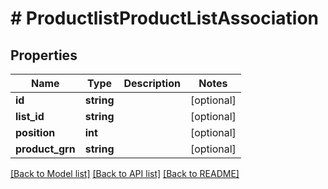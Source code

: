# # ProductlistProductListAssociation


## Properties 


Name | Type | Description | Notes
------------ | ------------- | ------------- | -------------
**id**| **string** |   | [optional]
**list_id**| **string** |   | [optional]
**position**| **int** |   | [optional]
**product_grn**| **string** |   | [optional]


[[Back to Model list]](../../README.md#models) [[Back to API list]](../../README.md#endpoints) [[Back to README]](../../README.md)

